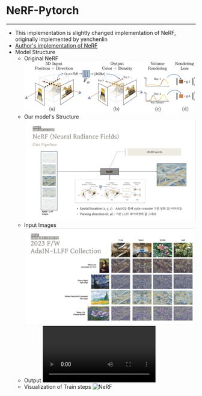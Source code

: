 # NeRF-Pytorch
---
- This implementation is slightly changed implementation of NeRF, originally implemented by yenchenlin
- [Author's implementation of NeRF](https://github.com/yenchenlin/nerf-pytorch)
- Model Structure
  - Original NeRF
![NeRF](model/NeRF/imgs/pipeline.jpg)
  - Our model's Structure
    ![NeRF](model/NeRF/imgs/Nerf.png)
  - Input Images
    ![NeRF](model/NeRF/imgs/Input.png)
  - Output
    ![NeRF](model/NeRF/imgs/orchids_test_spiral_100000_rgb.mp4)
  - Visualization of Train steps
    ![NeRF](model/NeRF/imgs/training.gif)

